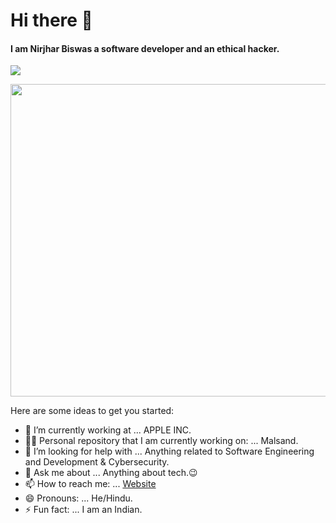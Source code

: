#                    Hi there 👋
#### I am Nirjhar Biswas a software developer and an ethical hacker.
<img src="https://img.shields.io/twitter/url?style=social&url=https://twitter.com/@NirjharBiswas5">
<p><img align="center" src="https://c.tenor.com/qJ5evVs-_uUAAAAC/coding.gif" width="1000" height="500" /></p>

Here are some ideas to get you started:

- 🔭 I’m currently working at ... APPLE INC. 
- 👨‍💻 Personal repository that I am currently working on: ... Malsand.
- 🤔 I’m looking for help with ... Anything related to Software Engineering and Development & Cybersecurity.
- 💬 Ask me about ... Anything about tech.😉
- 📫 How to reach me: ... [Website](https://github.com/Nirj2004/)
- 😄 Pronouns: ... He/Hindu.
- ⚡ Fun fact: ... I am an Indian.
